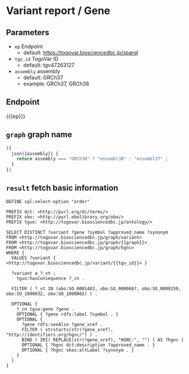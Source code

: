 # Variant report / Gene

## Parameters

* `ep` Endpoint
  * default: https://togovar.biosciencedbc.jp/sparql
* `tgv_id` TogoVar ID
  * default: tgv47263127
* `assembly` assembly
  * default: GRCh37
  * example: GRCh37, GRCh38

## Endpoint

{{{ep}}}

## `graph` graph name

```javascript
({
  json({assembly}) {
    return assembly === "GRCh38" ? "ensembl38" : "ensembl37" ;
  }
})
```

## `result` fetch basic information

```sparql
DEFINE sql:select-option "order"

PREFIX dct: <http://purl.org/dc/terms/>
PREFIX obo: <http://purl.obolibrary.org/obo/>
PREFIX tgvo: <http://togovar.biosciencedbc.jp/ontology/>

SELECT DISTINCT ?variant ?gene ?symbol ?approved_name ?synonym
FROM <http://togovar.biosciencedbc.jp/graph/variant>
FROM <http://togovar.biosciencedbc.jp/graph/{{graph}}>
FROM <http://togovar.biosciencedbc.jp/graph/hgnc>
WHERE {
  VALUES ?variant { <http://togovar.biosciencedbc.jp/variant/{{tgv_id}}> }

  ?variant a ?_vt ;
    tgvo:hasConsequence ?_cn .

  FILTER ( ?_vt IN (obo:SO_0001483, obo:SO_0000667, obo:SO_0000159, obo:SO_1000032, obo:SO_1000002) ) .

  OPTIONAL { 
    ?_cn tgvo:gene ?gene . 
    OPTIONAL { ?gene rdfs:label ?symbol . }
    OPTIONAL { 
      ?gene rdfs:seeAlso ?gene_xref .
      FILTER ( strstarts(str(?gene_xref), "http://identifiers.org/hgnc/") ) .
      BIND ( IRI( REPLACE(str(?gene_xref), "HGNC:", "") ) AS ?hgnc )
      OPTIONAL { ?hgnc dct:description ?approved_name . }
      OPTIONAL { ?hgnc skos:altLabel ?synonym . }
    }
  }
}
```
